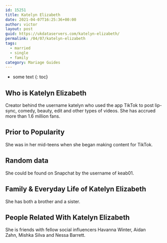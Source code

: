 ```yaml
---
id: 15251
title: Katelyn Elizabeth
date: 2021-04-07T16:25:36+00:00
author: victor
layout: post
guid: https://ukdataservers.com/katelyn-elizabeth/
permalink: /04/07/katelyn-elizabeth  
tags:
  - married
  - single
  - family
category: Mariage Guides
---
```


* some text
{: toc}


## Who is Katelyn Elizabeth



Creator behind the username katelyn who used the app TikTok to post lip-sync, comedy, beauty, edit and other types of videos. She has accrued more than 1.6 million fans.

                
                
                
## Prior to Popularity



She was in her mid-teens when she began making content for TikTok.

                
                
                
## Random data



She could be found on Snapchat by the username of keab01.

                
                
                
## Family & Everyday Life of Katelyn Elizabeth



She has both a brother and a sister.

                
                
                
## People Related With Katelyn Elizabeth



She is friends with fellow social influencers Havanna Winter, Aidan Zahn, Mishka Silva and Nessa Barrett. 

                
              
            
          
          
          